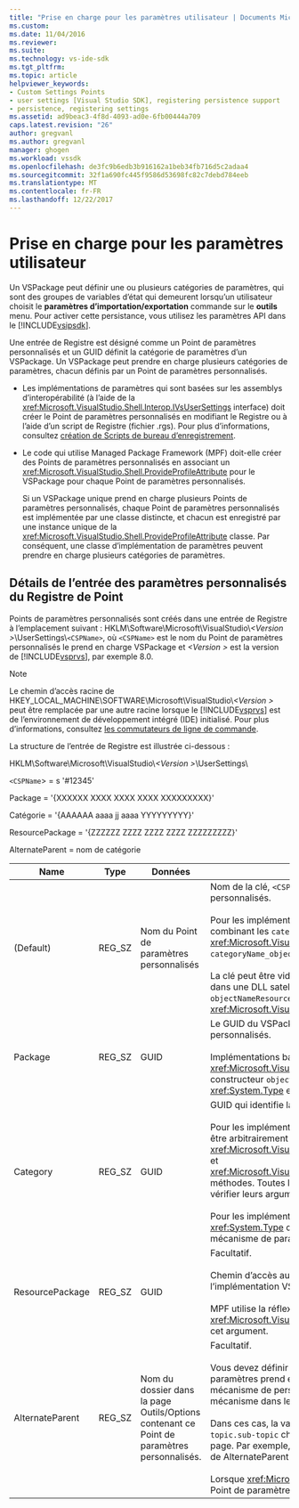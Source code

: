 ```yaml
---
title: "Prise en charge pour les paramètres utilisateur | Documents Microsoft"
ms.custom: 
ms.date: 11/04/2016
ms.reviewer: 
ms.suite: 
ms.technology: vs-ide-sdk
ms.tgt_pltfrm: 
ms.topic: article
helpviewer_keywords:
- Custom Settings Points
- user settings [Visual Studio SDK], registering persistence support
- persistence, registering settings
ms.assetid: ad9beac3-4f8d-4093-ad0e-6fb00444a709
caps.latest.revision: "26"
author: gregvanl
ms.author: gregvanl
manager: ghogen
ms.workload: vssdk
ms.openlocfilehash: de3fc9b6edb3b916162a1beb34fb716d5c2adaa4
ms.sourcegitcommit: 32f1a690fc445f9586d53698fc82c7debd784eeb
ms.translationtype: MT
ms.contentlocale: fr-FR
ms.lasthandoff: 12/22/2017
---
```

# <a name="support-for-user-settings"></a>Prise en charge pour les paramètres utilisateur
Un VSPackage peut définir une ou plusieurs catégories de paramètres, qui sont des groupes de variables d’état qui demeurent lorsqu’un utilisateur choisit le **paramètres d’importation/exportation** commande sur le **outils** menu. Pour activer cette persistance, vous utilisez les paramètres API dans le [!INCLUDE[vsipsdk](../../extensibility/includes/vsipsdk_md.md)].  
  
 Une entrée de Registre est désigné comme un Point de paramètres personnalisés et un GUID définit la catégorie de paramètres d’un VSPackage. Un VSPackage peut prendre en charge plusieurs catégories de paramètres, chacun définis par un Point de paramètres personnalisés.  
  
-   Les implémentations de paramètres qui sont basées sur les assemblys d’interopérabilité (à l’aide de la <xref:Microsoft.VisualStudio.Shell.Interop.IVsUserSettings> interface) doit créer le Point de paramètres personnalisés en modifiant le Registre ou à l’aide d’un script de Registre (fichier .rgs). Pour plus d’informations, consultez [création de Scripts de bureau d’enregistrement](/cpp/atl/creating-registrar-scripts).  
  
-   Le code qui utilise Managed Package Framework (MPF) doit-elle créer des Points de paramètres personnalisés en associant un <xref:Microsoft.VisualStudio.Shell.ProvideProfileAttribute> pour le VSPackage pour chaque Point de paramètres personnalisés.  
  
     Si un VSPackage unique prend en charge plusieurs Points de paramètres personnalisés, chaque Point de paramètres personnalisés est implémentée par une classe distincte, et chacun est enregistré par une instance unique de la <xref:Microsoft.VisualStudio.Shell.ProvideProfileAttribute> classe. Par conséquent, une classe d’implémentation de paramètres peuvent prendre en charge plusieurs catégories de paramètres.  
  
## <a name="custom-settings-point-registry-entry-details"></a>Détails de l’entrée des paramètres personnalisés du Registre de Point  
 Points de paramètres personnalisés sont créés dans une entrée de Registre à l’emplacement suivant : HKLM\Software\Microsoft\VisualStudio\\*\<Version >*\UserSettings\\`<CSPName>`, où `<CSPName>` est le nom du Point de paramètres personnalisés le prend en charge VSPackage et  *\<Version >* est la version de [!INCLUDE[vsprvs](../../code-quality/includes/vsprvs_md.md)], par exemple 8.0.  
  
> [!NOTE]
>  Le chemin d’accès racine de HKEY_LOCAL_MACHINE\SOFTWARE\Microsoft\VisualStudio\\*\<Version >* peut être remplacée par une autre racine lorsque le [!INCLUDE[vsprvs](../../code-quality/includes/vsprvs_md.md)] est de l’environnement de développement intégré (IDE) initialisé. Pour plus d’informations, consultez [les commutateurs de ligne de commande](../../extensibility/command-line-switches-visual-studio-sdk.md).  
  
 La structure de l’entrée de Registre est illustrée ci-dessous :  
  
 HKLM\Software\Microsoft\VisualStudio\\*\<Version >*\UserSettings\  
  
 `<CSPName`> = s '#12345'  
  
 Package = '{XXXXXX XXXX XXXX XXXX XXXXXXXXX}'  
  
 Catégorie = '{AAAAAA aaaa jj aaaa YYYYYYYYY}'  
  
 ResourcePackage = '{ZZZZZZ ZZZZ ZZZZ ZZZZ ZZZZZZZZZ}'  
  
 AlternateParent = nom de catégorie  
  
|Name|Type|Données|Description|  
|----------|----------|----------|-----------------|  
|(Default)|REG_SZ|Nom du Point de paramètres personnalisés|Nom de la clé, `<CSPName`>, est le nom non localisé du Point de paramètres personnalisés.<br /><br /> Pour les implémentations basées sur MPF, son nom est obtenu en combinant les `categoryName` et `objectName` arguments de la <xref:Microsoft.VisualStudio.Shell.ProvideProfileAttribute> constructeur dans `categoryName_objectName`.<br /><br /> La clé peut être vide ou il peut contenir l’ID de référence à la chaîne localisée dans une DLL satellite. Cette valeur est obtenue à partir de la `objectNameResourceID` l’argument de la <xref:Microsoft.VisualStudio.Shell.ProvideProfileAttribute> constructeur.|  
|Package|REG_SZ|GUID|Le GUID du VSPackage qui implémente le Point de paramètres personnalisés.<br /><br /> Implémentations basés sur MPF à l’aide de la <xref:Microsoft.VisualStudio.Shell.ProvideProfileAttribute> de classe, utilisez le constructeur `objectType` argument contenant le package Visual Studio <xref:System.Type> et de la réflexion pour obtenir cette valeur.|  
|Category|REG_SZ|GUID|GUID qui identifie la catégorie de paramètres.<br /><br /> Pour les implémentations basées sur les assemblys PIA, cette valeur peut être arbitrairement choisis GUID, qui le [!INCLUDE[vsprvs](../../code-quality/includes/vsprvs_md.md)] IDE passe à la <xref:Microsoft.VisualStudio.Shell.Interop.IVsUserSettings.ExportSettings%2A> et <xref:Microsoft.VisualStudio.Shell.Interop.IVsUserSettings.ImportSettings%2A> méthodes. Toutes les implémentations de ces deux méthodes doivent vérifier leurs arguments GUID.<br /><br /> Pour les implémentations basées sur MPF, ce GUID est obtenu par la <xref:System.Type> de la classe implémentant le [!INCLUDE[vsprvs](../../code-quality/includes/vsprvs_md.md)] mécanisme de paramètres.|  
|ResourcePackage|REG_SZ|GUID|Facultatif.<br /><br /> Chemin d’accès au satellite DLL contenant des chaînes localisées si l’implémentation VSPackage ne fournit pas les.<br /><br /> MPF utilise la réflexion pour obtenir la bonne ressource VSPackage, donc la <xref:Microsoft.VisualStudio.Shell.ProvideProfileAttribute> classe ne définit pas cet argument.|  
|AlternateParent|REG_SZ|Nom du dossier dans la page Outils/Options contenant ce Point de paramètres personnalisés.|Facultatif.<br /><br /> Vous devez définir cette valeur uniquement si une implémentation de paramètres prend en charge **Outils Options** des pages qui utilisent le mécanisme de persistance dans le [!INCLUDE[vsipsdk](../../extensibility/includes/vsipsdk_md.md)] plutôt que le mécanisme dans le modèle automation pour enregistrer l’état.<br /><br /> Dans ces cas, la valeur de la clé AlternateParent est la `topic` section de la `topic.sub-topic` chaîne utilisée pour identifier le notamment **OutilsOptions** page. Par exemple, pour le **OutilsOptions** page `"TextEditor.Basic"` la valeur de AlternateParent serait `"TextEditor"`.<br /><br /> Lorsque <xref:Microsoft.VisualStudio.Shell.ProvideProfileAttribute> génère le Point de paramètres personnalisés, il est le même que le nom de catégorie.|